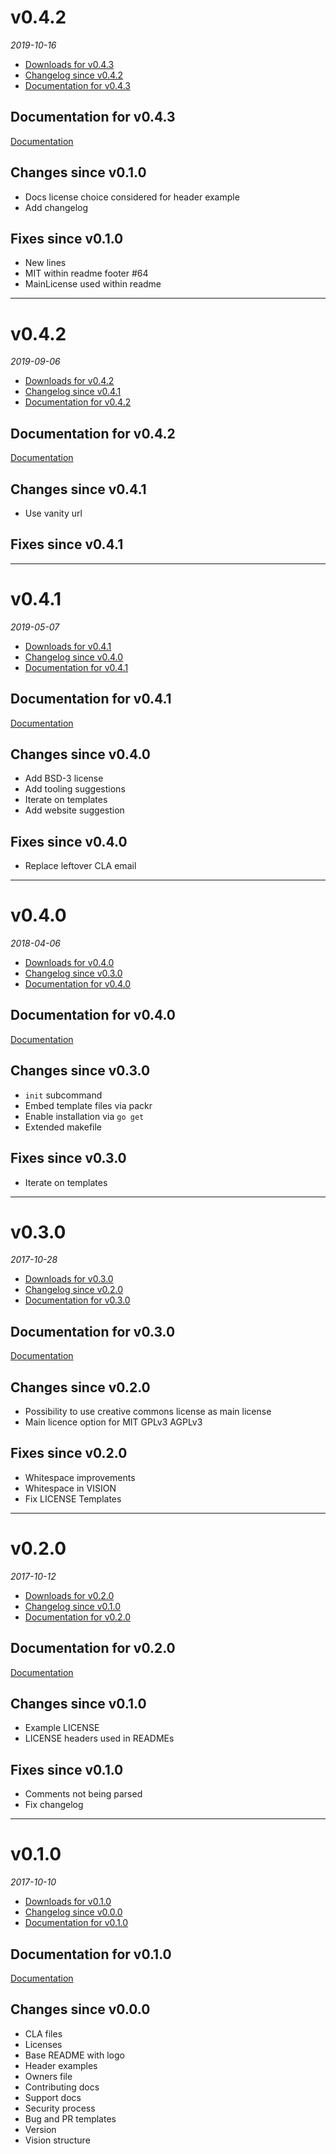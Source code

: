 <!--
# v0.5.0
_2018_
  - [Downloads for v0.5.0](https://github.com/okkur/reposeed/releases/tag/v0.5.0)
  - [Changelog since v0.4.0](#changes-since-v040)
  - [Documentation for v0.5.0](#documentation-for-v050)

## Documentation for v0.5.0
[Documentation](/docs)

## Changes since v0.4.0

## Fixes since v0.4.0

---

-->
# v0.4.2
_2019-10-16_
  - [Downloads for v0.4.3](https://github.com/okkur/reposeed/releases/tag/v0.4.3)
  - [Changelog since v0.4.2](#changes-since-v042)
  - [Documentation for v0.4.3](#documentation-for-v043)

## Documentation for v0.4.3
[Documentation](/docs)

## Changes since v0.1.0
  - Docs license choice considered for header example
  - Add changelog

## Fixes since v0.1.0
  - New lines
  - MIT within readme footer #64
  - MainLicense used within readme

---

# v0.4.2
_2019-09-06_
  - [Downloads for v0.4.2](https://github.com/okkur/reposeed/releases/tag/v0.4.2)
  - [Changelog since v0.4.1](#changes-since-v041)
  - [Documentation for v0.4.2](#documentation-for-v042)

## Documentation for v0.4.2
[Documentation](/docs)

## Changes since v0.4.1
  - Use vanity url

## Fixes since v0.4.1

---

# v0.4.1
_2019-05-07_
  - [Downloads for v0.4.1](https://github.com/okkur/reposeed/releases/tag/v0.4.1)
  - [Changelog since v0.4.0](#changes-since-v040)
  - [Documentation for v0.4.1](#documentation-for-v041)

## Documentation for v0.4.1
[Documentation](/docs)

## Changes since v0.4.0
  - Add BSD-3 license
  - Add tooling suggestions
  - Iterate on templates
  - Add website suggestion

## Fixes since v0.4.0
  - Replace leftover CLA email

---

# v0.4.0
_2018-04-06_
  - [Downloads for v0.4.0](https://github.com/okkur/reposeed/releases/tag/v0.4.0)
  - [Changelog since v0.3.0](#changes-since-v030)
  - [Documentation for v0.4.0](#documentation-for-v040)

## Documentation for v0.4.0
[Documentation](/docs)

## Changes since v0.3.0
  - `init` subcommand
  - Embed template files via packr
  - Enable installation via `go get`
  - Extended makefile

## Fixes since v0.3.0
  - Iterate on templates

---

# v0.3.0
_2017-10-28_
  - [Downloads for v0.3.0](https://github.com/okkur/reposeed/releases/tag/v0.3.0)
  - [Changelog since v0.2.0](#changes-since-v020)
  - [Documentation for v0.3.0](#documentation-for-v030)

## Documentation for v0.3.0
[Documentation](/docs)

## Changes since v0.2.0
  - Possibility to use creative commons license as main license
  - Main licence option for MIT GPLv3 AGPLv3

## Fixes since v0.2.0
  - Whitespace improvements
  - Whitespace in VISION
  - Fix LICENSE Templates

---

# v0.2.0
_2017-10-12_
  - [Downloads for v0.2.0](https://github.com/okkur/reposeed/releases/tag/v0.2.0)
  - [Changelog since v0.1.0](#changes-since-v010)
  - [Documentation for v0.2.0](#documentation-for-v020)

## Documentation for v0.2.0
[Documentation](/docs)

## Changes since v0.1.0
  - Example LICENSE
  - LICENSE headers used in READMEs

## Fixes since v0.1.0
  - Comments not being parsed
  - Fix changelog

---

# v0.1.0
_2017-10-10_
  - [Downloads for v0.1.0](https://github.com/okkur/reposeed/releases/tag/v0.1.0)
  - [Changelog since v0.0.0](#changes-since-v000)
  - [Documentation for v0.1.0](#documentation-for-v010)

## Documentation for v0.1.0
[Documentation](/docs)

## Changes since v0.0.0
  - CLA files
  - Licenses
  - Base README with logo
  - Header examples
  - Owners file
  - Contributing docs
  - Support docs
  - Security process
  - Bug and PR templates
  - Version
  - Vision structure
